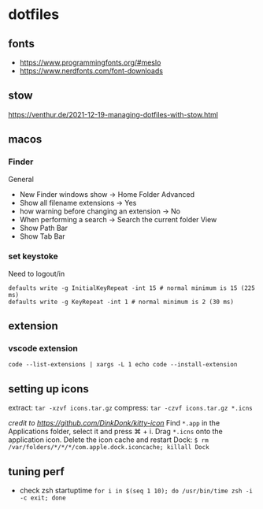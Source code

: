 # dotfiles


## fonts
- https://www.programmingfonts.org/#meslo
- https://www.nerdfonts.com/font-downloads

## stow
https://venthur.de/2021-12-19-managing-dotfiles-with-stow.html

## macos
### Finder
General 
- New Finder windows show -> Home Folder
Advanced 
- Show all filename extensions -> Yes
- how warning before changing an extension -> No
- When performing a search -> Search the current folder
View
- Show Path Bar
- Show Tab Bar
### set keystoke
Need to logout/in
```
defaults write -g InitialKeyRepeat -int 15 # normal minimum is 15 (225 ms)
defaults write -g KeyRepeat -int 1 # normal minimum is 2 (30 ms)
```
## extension
### vscode extension
```shell
code --list-extensions | xargs -L 1 echo code --install-extension
```
## setting up icons
extract: `tar -xzvf icons.tar.gz`
compress: `tar -czvf icons.tar.gz *.icns`

*credit to https://github.com/DinkDonk/kitty-icon*
Find `*.app` in the Applications folder, select it and press ⌘ + i.
Drag `*.icns` onto the application icon. 
Delete the icon cache and restart Dock:
`
$ rm /var/folders/*/*/*/com.apple.dock.iconcache; killall Dock
`
## tuning perf
- check zsh startuptime `for i in $(seq 1 10); do /usr/bin/time zsh -i -c exit; done`
